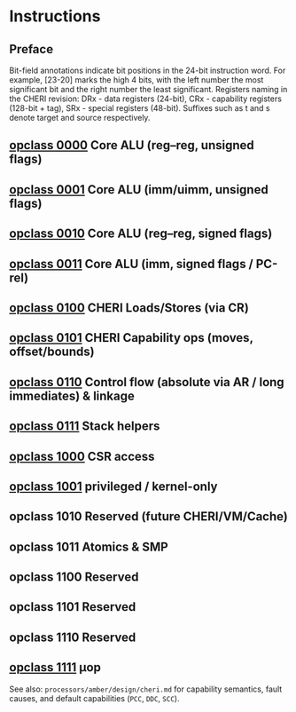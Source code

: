 # Instructions

## Preface

Bit-field annotations indicate bit positions in the 24-bit instruction word.
For example, [23-20] marks the high 4 bits, with the left number the most
significant bit and the right number the least significant.
Registers naming in the CHERI revision:
  DRx - data registers (24-bit), CRx - capability registers (128-bit + tag), SRx - special registers (48-bit).
Suffixes such as t and s denote target and source respectively.

## [opclass 0000](opcodes/opclass0.md) Core ALU (reg–reg, unsigned flags)

## [opclass 0001](opcodes/opclass1.md) Core ALU (imm/uimm, unsigned flags)

## [opclass 0010](opcodes/opclass2.md) Core ALU (reg–reg, signed flags)

## [opclass 0011](opcodes/opclass3.md) Core ALU (imm, signed flags / PC-rel)

## [opclass 0100](opcodes/opclass4.md) CHERI Loads/Stores (via CR)

## [opclass 0101](opcodes/opclass5.md) CHERI Capability ops (moves, offset/bounds)

## [opclass 0110](opcodes/opclass6.md) Control flow (absolute via AR / long immediates) & linkage

## [opclass 0111](opcodes/opclass7.md) Stack helpers

## [opclass 1000](opcodes/opclass8.md) CSR access

## [opclass 1001](opcodes/opclass9.md) privileged / kernel-only

## opclass 1010 Reserved (future CHERI/VM/Cache)

## opclass 1011 Atomics & SMP

## opclass 1100 Reserved

## opclass 1101 Reserved

## opclass 1110 Reserved

## [opclass 1111](opcodes/opclassf.md) µop

See also: `processors/amber/design/cheri.md` for capability semantics, fault causes, and default capabilities (`PCC`, `DDC`, `SCC`).
